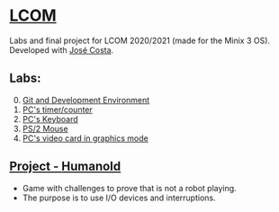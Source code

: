 # [LCOM](https://paginas.fe.up.pt/~pfs/aulas/lcom2020/)

Labs and final project for LCOM 2020/2021 (made for the Minix 3 OS).  
Developed with [José Costa](https://github.com/Sirze01).
  
## Labs:
  0. [Git and Development Environment](https://github.com/catarinaopires/lcom_20_21/tree/master/lab0)  
  2. [PC's timer/counter](https://github.com/catarinaopires/lcom_20_21/tree/master/lab2)  
  3. [PC's Keyboard](https://github.com/catarinaopires/lcom_20_21/tree/master/lab3)  
  4. [PS/2 Mouse](https://github.com/catarinaopires/lcom_20_21/tree/master/lab4)  
  5. [PC's video card in graphics mode](https://github.com/catarinaopires/lcom_20_21/tree/master/lab5)
  
  
## [Project - **HumanoId**](https://github.com/catarinaopires/lcom_20_21/tree/master/proj)
   - Game with challenges to prove that is not a robot playing.
   - The purpose is to use I/O devices and interruptions.
